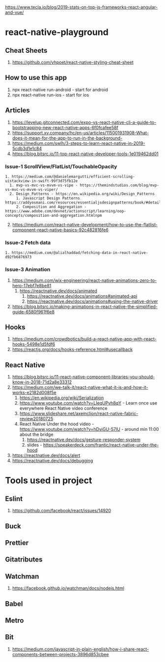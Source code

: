 https://www.tecla.io/blog/2019-stats-on-top-js-frameworks-react-angular-and-vue/

# react-native-playground

## Cheat Sheets

1. https://github.com/vhpoet/react-native-styling-cheat-sheet

## How to use this app

1. npx react-native run-android - start for android
2. npx react-native run-ios - start for ios

## Articles

1. https://levelup.gitconnected.com/expo-vs-react-native-cli-a-guide-to-bootstrapping-new-react-native-apps-6f0fcafee58f
2. https://support.xy.company/hc/en-us/articles/115001931908-What-does-it-mean-for-the-app-to-run-in-the-background-
3. https://medium.com/swlh/3-steps-to-learn-react-native-in-2019-5cdb3d1e1c84
4. https://blog.bitsrc.io/11-top-react-native-developer-tools-1e019462dd01

### Issue-1 ScrollView/FlatList/TouchableOpacity

    1. https://medium.com/@danielemargutti/efficient-scrolling-uistackview-in-swift-99f3d75fb12e
      1. mvp-vs-mvc-vs-mvvm-vs-vipe - https://themindstudios.com/blog/mvp-vs-mvc-vs-mvvm-vs-viper/
      2. Design_Patterns - https://en.wikipedia.org/wiki/Design_Patterns
         1. Javascript Design Patterns https://addyosmani.com/resources/essentialjsdesignpatterns/book/#detailnamespacing
         2. Composition and Aggregation - https://www.adobe.com/devnet/actionscript/learning/oop-concepts/composition-and-aggregation.htmlnpm

2.  https://medium.com/react-native-development/how-to-use-the-flatlist-component-react-native-basics-92c482816fe6

### Issue-2 Fetch data

    1. https://medium.com/@alialhaddad/fetching-data-in-react-native-d92fb6876973

### Issue-3 Animation

1. https://medium.com/wix-engineering/react-native-animations-zero-to-hero-17ebf7e8be81
   1. https://reactnative.dev/docs/animated
      1. https://reactnative.dev/docs/animations#animated-api
      2. https://reactnative.dev/docs/animations#using-the-native-driver
2. https://blog.bitsrc.io/making-animations-in-react-native-the-simplified-guide-6580f961f6e8

## Hooks

1. https://medium.com/crowdbotics/build-a-react-native-app-with-react-hooks-5498e1d5fdf6
2. https://reactjs.org/docs/hooks-reference.html#usecallback

## React Native

1. https://blog.bitsrc.io/11-react-native-component-libraries-you-should-know-in-2018-71d2a8e33312
2. https://medium.com/we-talk-it/react-native-what-it-is-and-how-it-works-e2182d008f5e
   1. https://en.wikipedia.org/wiki/Serialization
   2. https://www.youtube.com/watch?v=LIeqUPvh8qY - Learn once use everywhere React Native video conference
   3. https://www.slideshare.net/axemclion/react-native-fabric-review20180725
   4. React Native Under the hood video - https://www.youtube.com/watch?v=hDviGU-57lU - around min 11:00 about the bridge
      1. https://reactnative.dev/docs/gesture-responder-system
      2. slides - https://speakerdeck.com/frantic/react-native-under-the-hood
3. https://reactnative.dev/docs/alert
4. https://reactnative.dev/docs/debugging

# Tools used in project

## Eslint

1. https://github.com/facebook/react/issues/14920

## Buck

## Prettier

## Gitatributes

## Watchman

1. https://facebook.github.io/watchman/docs/nodejs.html

## Babel

## Metro

## Bit

1.  https://medium.com/javascript-in-plain-english/how-i-share-react-components-between-projects-3896d853cbee
